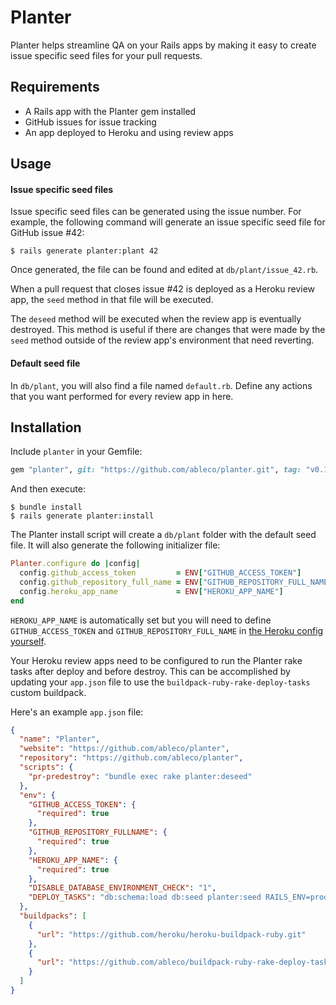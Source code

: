 # Planter
Planter helps streamline QA on your Rails apps by making it easy to create issue specific seed files for your pull requests.

## Requirements
- A Rails app with the Planter gem installed
- GitHub issues for issue tracking
- An app deployed to Heroku and using review apps

## Usage
#### Issue specific seed files
Issue specific seed files can be generated using the issue number. For example,
the following command will generate an issue specific seed file for GitHub issue #42:

    $ rails generate planter:plant 42

Once generated, the file can be found and edited at `db/plant/issue_42.rb`.

When a pull request that closes issue #42 is deployed as a Heroku review app,
the `seed` method in that file will be executed.

The `deseed` method will be executed when the review app is eventually destroyed.
This method is useful if there are changes that were made by the `seed` method
outside of the review app's environment that need reverting.

#### Default seed file
In `db/plant`, you will also find a file named `default.rb`. Define any actions
that you want performed for every review app in here.

## Installation
Include `planter` in your Gemfile:

```ruby
gem "planter", git: "https://github.com/ableco/planter.git", tag: "v0.1.1"
```

And then execute:

    $ bundle install
    $ rails generate planter:install

The Planter install script will create a `db/plant` folder with the default seed
file. It will also generate the following initializer file:

```ruby
Planter.configure do |config|
  config.github_access_token         = ENV["GITHUB_ACCESS_TOKEN"]
  config.github_repository_full_name = ENV["GITHUB_REPOSITORY_FULL_NAME"]
  config.heroku_app_name             = ENV["HEROKU_APP_NAME"]
end
```

`HEROKU_APP_NAME` is automatically set but you will need to define `GITHUB_ACCESS_TOKEN`
and `GITHUB_REPOSITORY_FULL_NAME` in [the Heroku config yourself](https://devcenter.heroku.com/articles/config-vars).

Your Heroku review apps need to be configured to run the Planter rake tasks after deploy
and before destroy. This can be accomplished by updating your `app.json` file to use
the `buildpack-ruby-rake-deploy-tasks` custom buildpack.

Here's an example `app.json` file:

```json
{
  "name": "Planter",
  "website": "https://github.com/ableco/planter",
  "repository": "https://github.com/ableco/planter",
  "scripts": {
    "pr-predestroy": "bundle exec rake planter:deseed"
  },
  "env": {
    "GITHUB_ACCESS_TOKEN": {
      "required": true
    },
    "GITHUB_REPOSITORY_FULLNAME": {
      "required": true
    },
    "HEROKU_APP_NAME": {
      "required": true
    },
    "DISABLE_DATABASE_ENVIRONMENT_CHECK": "1",
    "DEPLOY_TASKS": "db:schema:load db:seed planter:seed RAILS_ENV=production"
  },
  "buildpacks": [
    {
      "url": "https://github.com/heroku/heroku-buildpack-ruby.git"
    },
    {
      "url": "https://github.com/ableco/buildpack-ruby-rake-deploy-tasks"
    }
  ]
}
```

